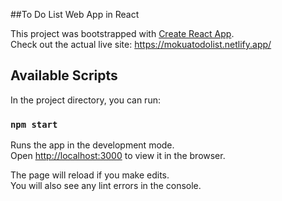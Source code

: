 ##To Do List Web App in React

This project was bootstrapped with [Create React App](https://github.com/facebook/create-react-app).\
Check out the actual live site: https://mokuatodolist.netlify.app/

## Available Scripts

In the project directory, you can run:

### `npm start`

Runs the app in the development mode.\
Open [http://localhost:3000](http://localhost:3000) to view it in the browser.

The page will reload if you make edits.\
You will also see any lint errors in the console.
